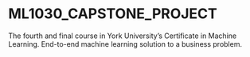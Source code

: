 # ML1030_CAPSTONE_PROJECT
The fourth and final course in York University’s Certificate in Machine Learning.  End-to-end machine learning solution to a business problem.
